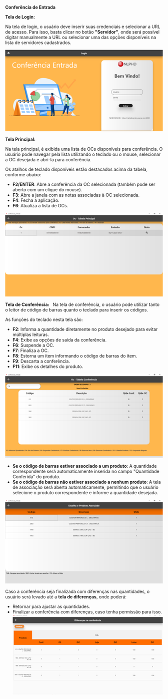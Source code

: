 ﻿**Conferência de Entrada**





**Tela de Login:**

Na tela de login, o usuário deve inserir suas credenciais e selecionar a URL de acesso. Para isso, basta clicar no botão **"Servidor"**, onde será possível digitar manualmente a URL ou selecionar uma das opções disponíveis na lista de servidores cadastrados.

![](Aspose.Words.f641e803-47cb-4a32-a9b3-e81136226b2f.001.png)








**Tela Principal:**

Na tela principal, é exibida uma lista de OCs disponíveis para conferência. O usuário pode navegar pela lista utilizando o teclado ou o mouse, selecionar a OC desejada e abri-la para conferência.

Os atalhos de teclado disponíveis estão destacados acima da tabela, conforme abaixo:

- **F2/ENTER**: Abre a conferência da OC selecionada (também pode ser aberto com um clique do mouse).
- **F3**: Abre a janela com as notas associadas à OC selecionada.
- **F4**: Fecha a aplicação.
- **F6**: Atualiza a lista de OCs.

![](Aspose.Words.f641e803-47cb-4a32-a9b3-e81136226b2f.002.png)












**Tela de Conferência:**
` `Na tela de conferência, o usuário pode utilizar tanto o leitor de código de barras quanto o teclado para inserir os códigos.

As funções do teclado nesta tela são:

- **F2**: Informa a quantidade diretamente no produto desejado para evitar múltiplas leituras.
- **F4**: Exibe as opções de saída da conferência.
- **F6**: Suspende a OC.
- **F7**: Finaliza a OC.
- **F8**: Estorna um item informando o código de barras do item.
- **F9**: Descarta a conferência.
- **F11**: Exibe os detalhes do produto.

![](Aspose.Words.f641e803-47cb-4a32-a9b3-e81136226b2f.003.png)





- **Se o código de barras estiver associado a um produto**: A quantidade correspondente será automaticamente inserida no campo "Quantidade Conferida" do produto.
- **Se o código de barras não estiver associado a nenhum produto**: A tela de associação será aberta automaticamente, permitindo que o usuário selecione o produto correspondente e informe a quantidade desejada.

![](Aspose.Words.f641e803-47cb-4a32-a9b3-e81136226b2f.004.png)

Caso a conferência seja finalizada com diferenças nas quantidades, o usuário será levado até a **tela de diferenças**, onde poderá:

- Retornar para ajustar as quantidades.
- Finalizar a conferência com diferenças, caso tenha permissão para isso.![](Aspose.Words.f641e803-47cb-4a32-a9b3-e81136226b2f.005.png)

